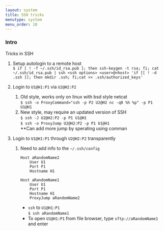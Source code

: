```yaml
---
layout: system
title: SSH tricks
menutype: system
menu_order: 10
---
```


### Intro
Tricks in SSH


1. Setup autologin to a remote host<br>
        ``$ if [ ! -f ~/.ssh/id_rsa.pub ]; then ssh-keygen -t rsa; fi; cat ~/.ssh/id_rsa.pub | ssh <ssh options> <user>@<host> 'if [[ ! -d .ssh ]]; then mkdir .ssh; fi;cat >> .ssh/authorized_keys'``

2. Login to `U1@H1:P1` via `U2@H2:P2`
    1. Old style, works only on linux with bsd style netcat <br>
        ``$ ssh -o ProxyCommand="ssh -p P2 U2@H2 nc -q0 %h %p" -p P1 U1@H1``
    2. New style, may require an updated version of SSH <br>
        ``$ ssh -J U2@H2:P2 -p P1 U1@H1`` <br>
        ``$ ssh -o ProxyJump U2@H2:P2 -p P1 U1@H1``<br>
        **Can add more jump by sperating using comman

3. Login to `U1@H1:P1` through `U2@H2:P2` transparently
    1. Need to add info to the ``~/.ssh/config``

        ```
        Host aRandomName2
            User U1
            Port P1
            Hostname H1

        Host aRandomName1
            User U1
            Port P1
            Hostname H1
            ProxyJump aRandomName2
        ```

        * `ssh` to `U1@H1:P1` <br>
            ``$ ssh aRandomName1 ``
        * To open `U1@H1:P1` from file browser, type
            ``sftp://aRandomName1``
            and enter


